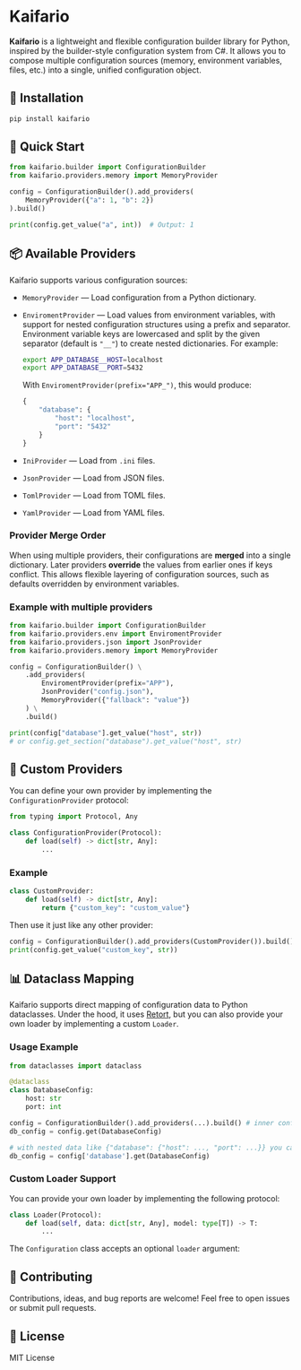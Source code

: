 # Kaifario

**Kaifario** is a lightweight and flexible configuration builder library for Python, inspired by the builder-style configuration system from C#. It allows you to compose multiple configuration sources (memory, environment variables, files, etc.) into a single, unified configuration object.

## 🔧 Installation

```bash
pip install kaifario
```

## 🚀 Quick Start

```python
from kaifario.builder import ConfigurationBuilder
from kaifario.providers.memory import MemoryProvider

config = ConfigurationBuilder().add_providers(
    MemoryProvider({"a": 1, "b": 2})
).build()

print(config.get_value("a", int))  # Output: 1
```

## 📦 Available Providers

Kaifario supports various configuration sources:

- `MemoryProvider` — Load configuration from a Python dictionary.
- `EnviromentProvider` — Load values from environment variables, with support for nested configuration structures using a prefix and separator. Environment variable keys are lowercased and split by the given separator (default is `"__"`) to create nested dictionaries. For example:

  ```bash
  export APP_DATABASE__HOST=localhost
  export APP_DATABASE__PORT=5432
  ```

  With `EnviromentProvider(prefix="APP_")`, this would produce:

  ```python
  {
      "database": {
          "host": "localhost",
          "port": "5432"
      }
  }
  ```

- `IniProvider` — Load from `.ini` files.
- `JsonProvider` — Load from JSON files.
- `TomlProvider` — Load from TOML files.
- `YamlProvider` — Load from YAML files.

### Provider Merge Order

When using multiple providers, their configurations are **merged** into a single dictionary. Later providers **override** the values from earlier ones if keys conflict. This allows flexible layering of configuration sources, such as defaults overridden by environment variables.

### Example with multiple providers

```python
from kaifario.builder import ConfigurationBuilder
from kaifario.providers.env import EnviromentProvider
from kaifario.providers.json import JsonProvider
from kaifario.providers.memory import MemoryProvider

config = ConfigurationBuilder() \
    .add_providers(
        EnviromentProvider(prefix="APP"),
        JsonProvider("config.json"),
        MemoryProvider({"fallback": "value"})
    ) \
    .build()

print(config["database"].get_value("host", str))
# or config.get_section("database").get_value("host", str)
```

## 🧹 Custom Providers

You can define your own provider by implementing the `ConfigurationProvider` protocol:

```python
from typing import Protocol, Any

class ConfigurationProvider(Protocol):
    def load(self) -> dict[str, Any]:
        ...
```

### Example

```python
class CustomProvider:
    def load(self) -> dict[str, Any]:
        return {"custom_key": "custom_value"}
```

Then use it just like any other provider:

```python
config = ConfigurationBuilder().add_providers(CustomProvider()).build()
print(config.get_value("custom_key", str))
```

## 📊 Dataclass Mapping

Kaifario supports direct mapping of configuration data to Python dataclasses. Under the hood, it uses [Retort](https://github.com/reagento/adaptix), but you can also provide your own loader by implementing a custom `Loader`.

### Usage Example

```python
from dataclasses import dataclass

@dataclass
class DatabaseConfig:
    host: str
    port: int

config = ConfigurationBuilder().add_providers(...).build() # inner config data should contain {"host": ..., "port": ...}
db_config = config.get(DatabaseConfig)

# with nested data like {"database": {"host": ..., "port": ...}} you can use:
db_config = config['database'].get(DatabaseConfig)
```
### Custom Loader Support

You can provide your own loader by implementing the following protocol:

```python
class Loader(Protocol):
    def load(self, data: dict[str, Any], model: type[T]) -> T:
        ...
```

The `Configuration` class accepts an optional `loader` argument:

## 🤝 Contributing

Contributions, ideas, and bug reports are welcome! Feel free to open issues or submit pull requests.

## 📃 License

MIT License

